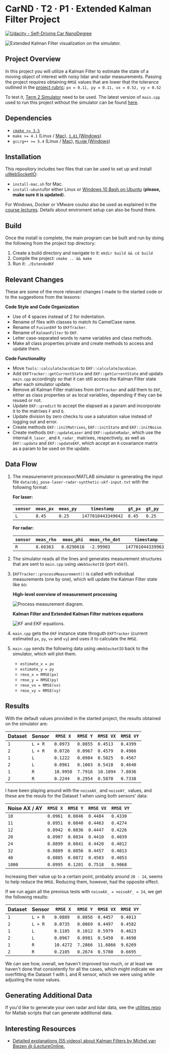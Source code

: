 CarND · T2 · P1 · Extended Kalman Filter Project
================================================

[![Udacity - Self-Driving Car NanoDegree](https://s3.amazonaws.com/udacity-sdc/github/shield-carnd.svg)](http://www.udacity.com/drive)

<img src="output/images/004 - Simulator Rotated.png" alt="Extended Kalman Filter visualization on the simulator." />


Project Overview
----------------

In this project you will utilize a Kalman Filter to estimate the state of a moving object of interest with noisy lidar and radar measurements. Passing the project requires obtaining `RMSE` values that are lower that the tolerance outlined in the [project rubric](https://review.udacity.com/#!/rubrics/748/view): `px = 0.11, py = 0.11, vx = 0.52, vy = 0.52` 

To test it, [Term 2 Simulator](https://github.com/udacity/self-driving-car-sim/releases) need to be used. The latest version of `main.cpp` used to run this project without the simulator can be found [here](https://github.com/udacity/CarND-Extended-Kalman-Filter-Project/blob/06cbc9967bc62592723eef99b8c8035e4a22ea7b/src/main.cpp).

Dependencies
------------

- [`cmake >= 3.5`](https://cmake.org/install/)
- `make >= 4.1` (Linux / [Mac](https://developer.apple.com/xcode/features/)), [`3.81` (Windows)](http://gnuwin32.sourceforge.net/packages/make.htm)
- `gcc/g++ >= 5.4` (Linux / [Mac](https://developer.apple.com/xcode/features/)), [`MinGW` (Windows)](http://www.mingw.org/)


Installation
------------

This repository includes two files that can be used to set up and install [uWebSocketIO](https://github.com/uWebSockets/uWebSockets):

- `install-mac.sh` for Mac.
- `install-ubuntu`for either Linux or [Windows 10 Bash on Ubuntu](https://www.howtogeek.com/249966/how-to-install-and-use-the-linux-bash-shell-on-windows-10/) (**please, make sure it is updated**).

For Windows, Docker or VMware coulso also be used as explained in the [course lectures](https://classroom.udacity.com/nanodegrees/nd013/parts/40f38239-66b6-46ec-ae68-03afd8a601c8/modules/0949fca6-b379-42af-a919-ee50aa304e6a/lessons/f758c44c-5e40-4e01-93b5-1a82aa4e044f/concepts/16cf4a78-4fc7-49e1-8621-3450ca938b77). Details about enviroment setup can also be found there.


Build
-----

Once the install is complete, the main program can be built and run by doing the following from the project top directory:

1. Create a build directory and navigate to it: `mkdir build && cd build`
2. Compile the project: `cmake .. && make`
3. Run it: `./ExtendedKF`


Relevant Changes
----------------

These are some of the more relevant changes I made to the started code or to the suggestions from the lessons:

**Code Style and Code Organization**

- Use of 4 spaces instead of 2 for indentation.
- Rename of files with classes to match its CamelCase name.
- Rename of `FusionEKF` to `EKFTracker`.
- Rename of `KalmanFilter` to `EKF`.
- Letter case-separated words to name variables and class methods.
- Make all class properties private and create methods to access and update them.

**Code Functionality**

- Move `Tools::calculateJacobian` to `EKF::calculateJacobian`.
- Add `EKFTracker::getCurrentState` and `EKF::getCurrentState` and updats `main.cpp` accordingly so that it can still access the Kalman Filter state after each simulator update.
- Remove all Kalman Filter matrixes from `EKFTracker` and add them to `EKF`, either as class properties or as local variables, depending if they can be reused or not.
- Update `EKF::predict` to accept the elapsed as a param and incorporate it to the matrixes `F` and `Q`.
- Update division by zero checks to use a saturation value instead of logging out and error.
- Create methods `EKF::initMatrixes`, `EKF::initState` and `EKF::initNoise`.
- Create methods `EKF::updateLaser` and `EKF::updateRadar`, which use the internal `R_laser_` and `R_radar_` matrixes, respectively, as well as `EKF::update` and `EKF::updateEKF`, which accept an `R` covariance matrix as a param to be used on the update.


Data Flow
---------

1. The measuremennt processor/MATLAB simulator is generating the input file `data/obj_pose-laser-radar-synthetic-ukf-input.txt` with the following format:

    **For laser:**
  
    | `sensor` | `meas_px` | `meas_py` | `timestamp` | `gt_px` | `gt_py` | `gt_vx` | `gt_vy` |
    |----------|-----------|-----------|-------------|---------|---------|---------|---------|
    | `L` | `8.45` | `0.25` | `1477010443349642` | `8.45` | `0.25` | `-3.00027` | `0` |
        
    **For radar:**
  
    | `sensor` | `meas_rho` | `meas_phi` | `meas_rho_dot` | `timestamp` | `gt_px` | `gt_py` | `gt_vx` | `gt_vy` |
    |----------|------------|------------|----------------|-------------|---------|---------|---------|---------|
    | `R` | `8.60363` | `0.0290616` | `-2.99903` | `1477010443399637` | `8.6` | `0.25` | `-3.00029` | `0` |
    
2. The simulator reads all the lines and generates measurement structures that are sent to `main.cpp` using `uWebSocketIO` (port `4567`).

3. `EKFTracker::processMeasurement()` is called with individual measurements (one by one), which will update the Kalman Filter state like so:

    **High-level overview of measurement processing**
    
    <img src="output/images/001 - Process Measurement.png" alt="Process measurement diagram." />

    **Kalman Filter and Extended Kalman Filter matrices equations**
    
    <img src="output/images/002 - KF and EKF equations.jpg" alt="KF and EKF equations." />


4. `main.cpp` gets the `EKF` instance state throguth `EKFTracker` (current estimated `px`, `py`, `vx` and `vy`) and uses it to calculate the `RMSE`.

5. `main.cpp` sends the following data using `uWebSocketIO` back to the simulator, which will plot them.

    - `estimate_x = px`
    - `estimate_y = py`
    - `rmse_x = RMSE(px)`
    - `rmse_y = RMSE(py)`
    - `rmse_vx = RMSE(vx)`
    - `rmse_vy = RMSE(vy)`


Results
-------

With the default values provided in the started project, the results obtained on the simulator are:

| Dataset  | Sensor   | `RMSE X`  | `RMSE Y`  | `RMSE VX`  | `RMSE VY` |
|----------|----------|-----------|-----------|------------|-----------|
| `1`      | `L + R`  | `0.0973`  | `0.0855`  | `0.4513`   | `0.4399`  |
| `2`      | `L + R`  | `0.0726`  | `0.0967`  | `0.4579`   | `0.4966`  |
| `1`      | `L`      | `0.1222`  | `0.0984`  | `0.5825`   | `0.4567`  |
| `2`      | `L`      | `0.0961`  | `0.1003`  | `0.5418`   | `0.4640`  |
| `1`      | `R`      | `10.9958` | `7.7916`  | `10.1094`  | `7.8036`  |
| `2`      | `R`      | `0.2244`  | `0.2954`  | `0.5870`   | `0.7338`  |

I have been playing around with the `noiseAX_` and `noiseAY_` values, and these are the resuls for the Dataset 1 when using both sensors' data:

| Noise AX / AY | `RMSE X` | `RMSE Y` | `RMSE VX` | `RMSE VY` |
|---------------|----------|----------|-----------|-----------|
| `10` | `0.0961` | `0.0846` | `0.4484` | `0.4330` |
| `11` | `0.0951` | `0.0840` | `0.4463` | `0.4274` |
| `12` | `0.0942` | `0.0836` | `0.4447` | `0.4226` |
| `20` | `0.0907` | `0.0834` | `0.4410` | `0.4039` |
| `24` | `0.0899` | `0.0841` | `0.4420` | `0.4012` |
| `32` | `0.0889` | `0.0856` | `0.4457` | `0.4013` |
| `40` | `0.0885` | `0.0872` | `0.4503` | `0.4053` |
| `1000` | `0.0995` | `0.1201` | `0.7518` | `0.9068` |

Increasing their value up to a certain point, probably around `20 - 24`, seems to help reduce the `RMSE`. Reducing them, however, had the opposite effect.

If we run again all the previous tests with `noiseAX_ = noiseAY_ = 24`, we get the following results:

| Dataset  | Sensor   | `RMSE X`  | `RMSE Y`  | `RMSE VX`  | `RMSE VY` |
|----------|----------|-----------|-----------|------------|-----------|
| `1`      | `L + R`  | `0.0889`  | `0.0856`  | `0.4457`   | `0.4013`  |
| `2`      | `L + R`  | `0.0735`  | `0.0869`  | `0.4497`   | `0.4582`  |
| `1`      | `L`      | `0.1185`  | `0.1012`  | `0.5979`   | `0.4623`  |
| `2`      | `L`      | `0.0967`  | `0.0981`  | `0.5450`   | `0.4698`  |
| `1`      | `R`      | `10.4272` | `7.2866`  | `11.6866`  | `9.6269`  |
| `2`      | `R`      | `0.2105`  | `0.2674`  | `0.5780`   | `0.6695`  |

We can see how, overall, we haven't improved too much, or at least we haven't done that consistently for all the cases, which might indicate we are overfitting the Dataset 1 with L and R sensor, which we were using while adjusting the noise values.


Generating Additional Data
--------------------------

If you'd like to generate your own radar and lidar data, see the
[utilities repo](https://github.com/udacity/CarND-Mercedes-SF-Utilities) for
Matlab scripts that can generate additional data.


Interesting Resources
---------------------

- [Detailed explanations (55 videos) about Kalman Filters by Michel van Biezen @ iLectureOnline.](https://www.youtube.com/watch?v=CaCcOwJPytQ)

  
